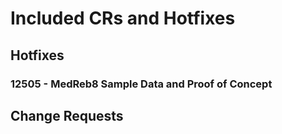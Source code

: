 # Included CRs and Hotfixes
## Hotfixes
### 12505 - MedReb8 Sample Data and Proof of Concept

## Change Requests

